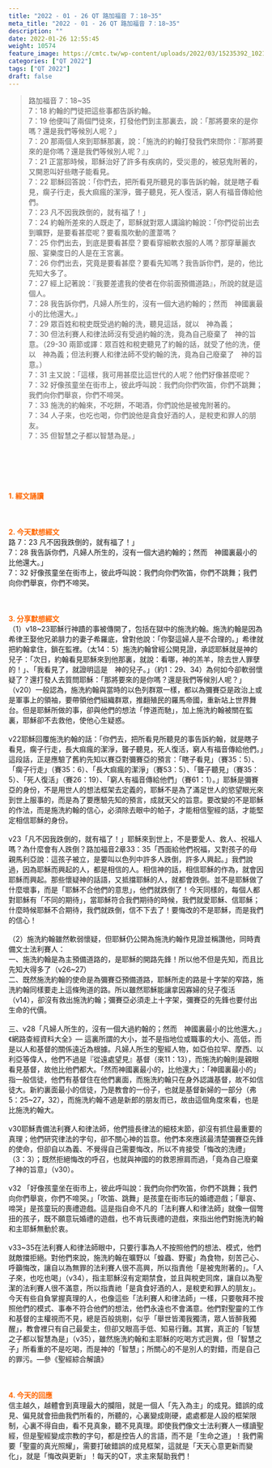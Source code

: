 ```yaml
---
title: "2022 - 01 - 26 QT 路加福音 7：18~35"
meta_title: "2022 - 01 - 26 QT 路加福音 7：18~35"
description: ""
date: 2022-01-26 12:55:45
weight: 10574
feature_image: https://cmtc.tw/wp-content/uploads/2022/03/15235392_10211799862337740_180693556567566654_o-1.webp
categories: ["QT 2022"]
tags: ["QT 2022"]
draft: false
---
```


<blockquote>路加福音 7：18~35<br />
7：18 約翰的門徒把這些事都告訴約翰。<br />
7：19 他便叫了兩個門徒來，打發他們到主那裏去，說：「那將要來的是你嗎？還是我們等候別人呢？」<br />
7：20 那兩個人來到耶穌那裏，說：「施洗的約翰打發我們來問你：『那將要來的是你嗎？還是我們等候別人呢？』」<br />
7：21 正當那時候，耶穌治好了許多有疾病的，受災患的，被惡鬼附著的，又開恩叫好些瞎子能看見。<br />
7：22 耶穌回答說：「你們去，把所看見所聽見的事告訴約翰，就是瞎子看見，瘸子行走，長大痲瘋的潔淨，聾子聽見，死人復活，窮人有福音傳給他們。<br />
7：23 凡不因我跌倒的，就有福了！」<br />
7：24 約翰所差來的人既走了，耶穌就對眾人講論約翰說：「你們從前出去到曠野，是要看甚麼呢？要看風吹動的蘆葦嗎？<br />
7：25 你們出去，到底是要看甚麼？要看穿細軟衣服的人嗎？那穿華麗衣服、宴樂度日的人是在王宮裏。<br />
7：26 你們出去，究竟是要看甚麼？要看先知嗎？我告訴你們，是的，他比先知大多了。<br />
7：27 經上記著說：『我要差遣我的使者在你前面預備道路』，所說的就是這個人。<br />
7：28 我告訴你們，凡婦人所生的，沒有一個大過約翰的；然而　神國裏最小的比他還大。」<br />
7：29 眾百姓和稅吏既受過約翰的洗，聽見這話，就以　神為義；<br />
7：30 但法利賽人和律法師沒有受過約翰的洗，竟為自己廢棄了　神的旨意。（29-30 兩節或譯：眾百姓和稅吏聽見了約翰的話，就受了他的洗，便以　神為義；但法利賽人和律法師不受約翰的洗，竟為自己廢棄了　神的旨意。）<br />
7：31 主又說：「這樣，我可用甚麼比這世代的人呢？他們好像甚麼呢？<br />
7：32 好像孩童坐在街市上，彼此呼叫說：我們向你們吹笛，你們不跳舞；我們向你們舉哀，你們不啼哭。<br />
7：33 施洗的約翰來，不吃餅，不喝酒，你們說他是被鬼附著的。<br />
7：34 人子來，也吃也喝，你們說他是貪食好酒的人，是稅吏和罪人的朋友。<br />
7：35 但智慧之子都以智慧為是。」</blockquote><br />
&nbsp;<br />
<br />
&nbsp;<br />
<br />
<span style="color: #ff6600;"><strong>1. </strong><strong>經文誦讀</strong></span><br />
<br />
<span style="color: #ff6600;"><strong> </strong></span><br />
<br />
<span style="color: #ff6600;"><strong>2. 今天默想</strong><strong>經文<br />
</strong></span>路 7：23 凡不因我跌倒的，就有福了！」<br />
7：28 我告訴你們，凡婦人所生的，沒有一個大過約翰的；然而　神國裏最小的比他還大。」<br />
7：32 好像孩童坐在街市上，彼此呼叫說：我們向你們吹笛，你們不跳舞；我們向你們舉哀，你們不啼哭。<br />
<br />
&nbsp;<br />
<br />
<span style="color: #ff6600;"><strong>3. 分享默想經文<br />
</strong></span>（1）v18~23耶穌行神蹟的事被傳開了，包括在獄中的施洗約翰。施洗約翰是因為希律王娶他兄弟腓力的妻子希羅底，曾對他說：「你娶這婦人是不合理的。」希律就把約翰拿住，鎖在監裡。（太14：5）施洗約翰曾經公開見證，承認耶穌就是神的兒子：「次日，約翰看見耶穌來到他那裏，就說：看哪，神的羔羊，除去世人罪孽的！」、「我看見了，就證明這是　神的兒子。」（約1：29、34）為何如今卻軟弱懷疑了？還打發人去質問耶穌：「那將要來的是你嗎？還是我們等候別人呢？」（v20）一般認為，施洗約翰與當時的以色列群眾一樣，都以為彌賽亞是政治上或是軍事上的領袖，要帶領他們組織群眾，推翻殖民的羅馬帝國，重新站上世界舞台。但是耶穌所做的事，卻與他們的想法「悖道而馳」，加上施洗約翰被關在監裏，耶穌卻不去救他，使他心生疑惑。<br />
<br />
v22耶穌回覆施洗約翰的話：「你們去，把所看見所聽見的事告訴約翰，就是瞎子看見，瘸子行走，長大痲瘋的潔淨，聾子聽見，死人復活，窮人有福音傳給他們。」這段話，正是應驗了舊約先知以賽亞對彌賽亞的預言：「瞎子看見」（賽35：5）、「瘸子行走」（賽35：6）、「長大痲瘋的潔淨」（賽53：5）、「聾子聽見」（賽35：5）、「死人復活」（賽26：19）、「窮人有福音傳給他們」（賽61：1）。」耶穌是彌賽亞的身份，不是用世人的想法框架去定義的，耶穌不是為了滿足世人的慾望眼光來到世上服事的，而是為了要應驗先知的預言，成就天父的旨意。要改變的不是耶穌的作法，而是施洗約翰的信心，必須除去眼中的帕子，才能相信聖經的話，才能堅定相信耶穌的身份。<br />
<br />
v23「凡不因我跌倒的，就有福了！」耶穌來到世上，不是要愛人、救人、祝福人嗎？為什麼會有人跌倒？路加福音2章33：35「西面給他們祝福，又對孩子的母親馬利亞說：這孩子被立，是要叫以色列中許多人跌倒，許多人興起。」我們說過，因為耶穌而興起的人，都是相信的人。相信神的話，相信耶穌的作為，就會因耶穌而興起。那些懷疑神的話語，又抵擋耶穌的人，就都會跌倒。並不是耶穌做了什麼壞事，而是「耶穌不合他們的意思」，他們就跌倒了！今天同樣的，每個人都對耶穌有「不同的期待」，當耶穌符合我們期待的時候，我們就愛耶穌、信耶穌；什麼時候耶穌不合期待，我們就跌倒，信不下去了！要悔改的不是耶穌，而是我們的信心！<br />
<br />
（2）施洗約翰雖然軟弱懷疑，但耶穌仍公開為施洗約翰作見證並稱讚他，同時責備文士法利賽人：<br />
一、施洗約翰是為主預備道路的，是耶穌的開路先鋒！所以他不但是先知，而且比先知大得多了（v26~27）<br />
二、既然施洗約翰的使命是為彌賽亞預備道路，耶穌所走的路是十字架的窄路，施洗約翰同樣要走上這條殉道的路。所以雖然耶穌能讓拿因寡婦的兒子復活（v14），卻沒有救出施洗約翰；彌賽亞必須走上十字架，彌賽亞的先鋒也要付出生命的代價。<br />
<br />
三、v28「凡婦人所生的，沒有一個大過約翰的；然而　神國裏最小的比他還大。」《網路查經資料大全》— 這裏所謂的大小，並不是指地位或職事的大小、高低，而是以人和基督的關係遠近為根據。凡婦人所生的聖經人物，如亞伯拉罕、摩西、以利亞等偉人，他們不過是『從遠處望見』基督（來11：13），而施洗約翰則是親眼看見基督，故他比他們都大。「然而神國裏最小的，比他還大」：「神國裏最小的」指一般信徒，他們有基督住在他們裏面，而施洗約翰只在身外認識基督，故不如信徒大。新約裏面最小的信徒，乃是教會的一份子，也就是基督新婦的一部分（弗5：25~27，32），而施洗約翰不過是新郎的朋友而已，故由這個角度來看，也是比施洗約翰大。<br />
<br />
v30耶穌責備法利賽人和律法師，他們擅長律法的細枝末節，卻沒有抓住最重要的真理；他們研究律法的字句，卻不關心神的旨意。他們本來應該最清楚彌賽亞先鋒的使命，但卻自以為義、不覺得自己需要悔改，所以不肯接受「悔改的洗禮」（3：3）；既然拒絕悔改的呼召，也就與神國的的救恩擦肩而過，「竟為自己廢棄了神的旨意」（v30）。<br />
<br />
v32 「好像孩童坐在街市上，彼此呼叫說：我們向你們吹笛，你們不跳舞；我們向你們舉哀，你們不啼哭。」「吹笛、跳舞」是孩童在街市玩的婚禮遊戲；「舉哀、啼哭」是孩童玩的喪禮遊戲。這是指自命不凡的「法利賽人和律法師」就像一個彆扭的孩子，既不願意玩婚禮的遊戲，也不肯玩喪禮的遊戲，來指出他們對施洗約翰和主耶穌無動於衷。<br />
<br />
v33~35在法利賽人和律法師眼中，只要行事為人不按照他們的想法、模式，他們就敵擋拒絕。對他們來說，施洗約翰在曠野以「蝗蟲、野蜜」為食物，刻苦己心、呼籲悔改，讓自以為無罪的法利賽人很不高興，所以指責他「是被鬼附著的」。「人子來，也吃也喝」（v34），指主耶穌沒有定期禁食，並且與稅吏同席，讓自以為聖潔的法利賽人很不滿意，所以指責祂「是貪食好酒的人，是稅吏和罪人的朋友」。今天有些自負掌握真理的人，也像這些「法利賽人和律法師」一樣，只要敬拜不按照他們的模式、事奉不符合他們的想法，他們永遠也不會滿意。他們對聖靈的工作和基督的主權視而不見，總是百般挑剔，似乎「舉世皆濁我獨清，眾人皆醉我獨醒」，教會裡只有自己最愛主，但卻又眼高手低、知易行難。其實，真正的「智慧之子都以智慧為是」（v35），雖然施洗約翰和主耶穌的吃喝方式迥異，但「智慧之子」所看重的不是吃喝，而是神的「智慧」；所關心的不是別人的對錯，而是自己的罪污。—參《聖經綜合解讀》<br />
<br />
&nbsp;<br />
<br />
<span style="color: #ff6600;"><strong>4. 今天的回應<br />
</strong></span>信主越久，越體會到真理最大的攔阻，就是一個人「先入為主」的成見。錯誤的成見、偏見就會扭曲我們所看的，所聽的，心裏變成剛硬，處處都是人設的框架限制，心裏不得自由，看不見真象，聽不見真理。即使我們像文士法利賽人一樣讀聖經，但是聖經變成宗教的字句，都是控告人的言語，而不是「生命之道」！我們需要「聖靈的真光照耀」，需要打破錯誤的成見框架，這就是「天天心意更新而變化」，就是「悔改與更新」！每天的QT，求主來幫助我們！<br />
<br />
&nbsp;<br />
<br />
&nbsp;
        